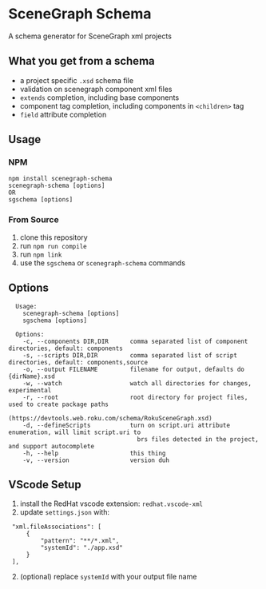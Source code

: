 # SceneGraph Schema

A schema generator for SceneGraph xml projects

## What you get from a schema

- a project specific `.xsd` schema file
- validation on scenegraph component xml files
- `extends` completion, including base components
- component tag completion, including components in `<children>` tag
- `field` attribute completion

## Usage

### NPM

```
npm install scenegraph-schema
scenegraph-schema [options]
OR
sgschema [options]
```

### From Source

1. clone this repository
2. run `npm run compile`
3. run `npm link`
4. use the `sgschema` or `scenegraph-schema` commands

## Options

```
  Usage:
    scenegraph-schema [options]
    sgschema [options]

  Options:
    -c, --components DIR,DIR      comma separated list of component directories, default: components
    -s, --scripts DIR,DIR         comma separated list of script directories, default: components,source
    -o, --output FILENAME         filename for output, defaults do {dirName}.xsd
    -w, --watch                   watch all directories for changes, experimental
    -r, --root                    root directory for project files, used to create package paths
                                    (https://devtools.web.roku.com/schema/RokuSceneGraph.xsd)
    -d, --defineScripts           turn on script.uri attribute enumeration, will limit script.uri to
                                    brs files detected in the project, and support autocomplete
    -h, --help                    this thing
    -v, --version                 version duh
```

## VScode Setup

1. install the RedHat vscode extension: `redhat.vscode-xml`
1. update `settings.json` with:

```
 "xml.fileAssociations": [
     {
         "pattern": "**/*.xml",
         "systemId": "./app.xsd"
     }
 ],
```

2. (optional) replace `systemId` with your output file name
